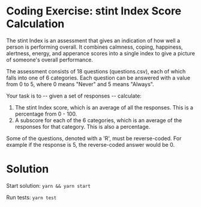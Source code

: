 # Coding Exercise: stint Index Score Calculation

The stint Index is an assessment that gives an indication of how well a person is performing overall. It combines calmness, coping, happiness, alertness, energy, and apperance scores into a single index to give a picture of someone's overall performance.

The assessment consists of 18 questions (questions.csv), each of which falls into one of 6 categories. Each question can be answered with a value from 0 to 5, where 0 means "Never" and 5 means "Always".

Your task is to -- given a set of responses -- calculate:

1. The stint Index score, which is an average of all the responses. This is a percentage from 0 - 100.
2. A subscore for each of the 6 categories, which is an average of the responses for that category. This is also a percentage.

Some of the questions, denoted with a 'R', must be reverse-coded. For example if the response is 5, the reverse-coded answer would be 0.

# Solution

Start solution: `yarn && yarn start`

Run tests: `yarn test`
